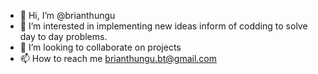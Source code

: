 - 👋 Hi, I’m @brianthungu
- 👀 I’m interested in implementing new ideas inform of codding to solve day to day problems.
- 💞️ I’m looking to collaborate on projects
- 📫 How to reach me brianthungu.bt@gmail.com

<!---
brianthungu/brianthungu is a ✨ special ✨ repository because its `README.md` (this file) appears on your GitHub profile.
You can click the Preview link to take a look at your changes.
--->
